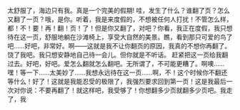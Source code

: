 太舒服了，海边只有我。真是一个完美的假期!
哇，发生了什么？谁翻了页？怎么又翻了一页？哦，是你。听着，我是来度假的，不想被任何人打扰！不管怎么样，都！不！要！再！翻！页！了！但是你又翻了，对吧？你看，我正在度假，我只想待在这一页，舒服地躺在沙滩椅上，享受大自然的美景。瞧，看到那只可爱的鸟了吧……好吧，非常好。啊——这就是我不让你翻页的原因，我真的不想你再翻了。饶了我吧。我只想安静地自己待一会儿。但你就是不听话。           赶紧把这一页给我翻过去。好吧，好吧。爱怎么翻就怎么翻吧。无所谓了，不可能更糟了。啊噢……嘿！等一下……太美妙了……我想永远待在这一页……啊，不！这个时候你不翻还等什么！好了！这就是我能忍受的极限了，我强烈要求回到第一页！这是我最后一次对你说：不要再翻了！就这样吧，我受够了！你想翻多少页就翻多少页吧。我走了，我